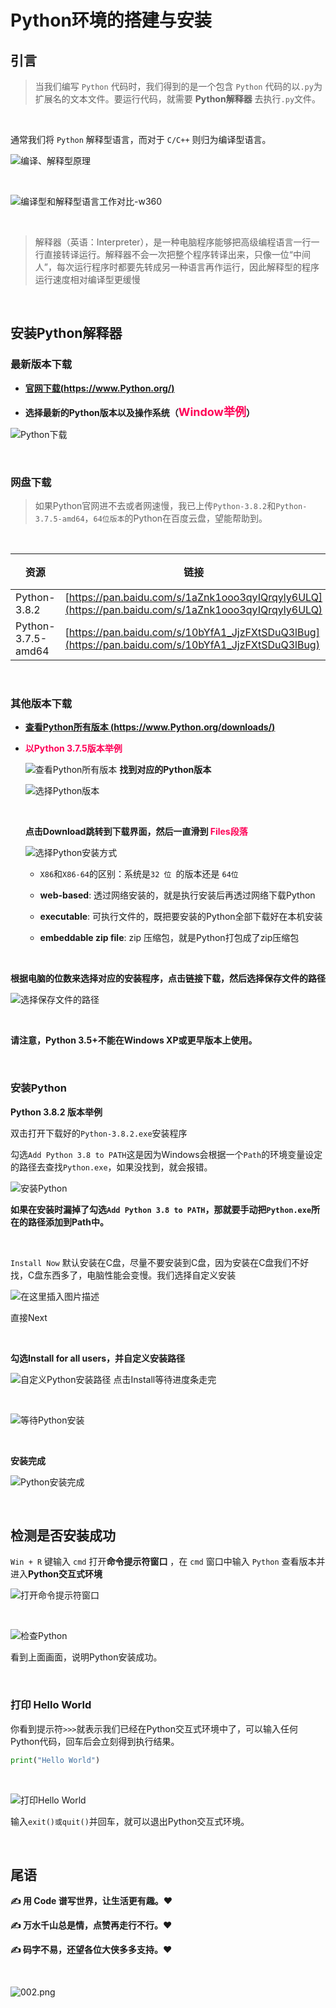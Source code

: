 # Python环境的搭建与安装

## 引言

> 当我们编写 `Python` 代码时，我们得到的是一个包含 `Python` 代码的以`.py`为扩展名的文本文件。要运行代码，就需要 **Python解释器** 去执行`.py`文件。

<br/>

通常我们将 `Python` 解释型语言，而对于 `C/C++` 则归为编译型语言。



![编译、解释型原理](https://img-blog.csdnimg.cn/20200411150818307.png?x-oss-process=image/watermark,type_ZmFuZ3poZW5naGVpdGk,shadow_10,text_aHR0cHM6Ly9ibG9nLmNzZG4ubmV0L3FxXzQzNjI5ODU3,size_16,color_FFFFFF,t_70)

<br/>

![编译型和解释型语言工作对比-w360](https://imgconvert.csdnimg.cn/aHR0cHM6Ly9pLmxvbGkubmV0LzIwMjAvMDQvMTMvOWVITnBTbjh3a3ZWR2dtLnBuZw?x-oss-process=image/format,png)

<br/>

> 解释器（英语：Interpreter），是一种电脑程序能够把高级编程语言一行一行直接转译运行。解释器不会一次把整个程序转译出来，只像一位“中间人”，每次运行程序时都要先转成另一种语言再作运行，因此解释型的程序运行速度相对编译型更缓慢

<br/>


## 安装Python解释器

### 最新版本下载

- **[官网下载(https://www.Python.org/)](https://www.Python.org/)**

- **选择最新的Python版本以及操作系统（<font color='#FF0057' size=4em>Window举例</font>）**

![Python下载](https://img-blog.csdnimg.cn/20200411151031270.png?x-oss-process=image/watermark,type_ZmFuZ3poZW5naGVpdGk,shadow_10,text_aHR0cHM6Ly9ibG9nLmNzZG4ubmV0L3FxXzQzNjI5ODU3,size_16,color_FFFFFF,t_70)

<br/>

### 网盘下载

> 如果Python官网进不去或者网速慢，我已上传`Python-3.8.2`和`Python-3.7.5-amd64`，`64位版本`的Python在百度云盘，望能帮助到。

<br/>

| 资源               | 链接                                                         | 提取码   |
| ------------------ | ------------------------------------------------------------ | -------- |
| Python-3.8.2       | [https://pan.baidu.com/s/1aZnk1ooo3qyIQrqyly6ULQ](https://pan.baidu.com/s/1aZnk1ooo3qyIQrqyly6ULQ) | **ea9k** |
| Python-3.7.5-amd64 | [https://pan.baidu.com/s/10bYfA1_JjzFXtSDuQ3lBug](https://pan.baidu.com/s/10bYfA1_JjzFXtSDuQ3lBug) | **tc3t** |

<br/>

### 其他版本下载

- **[查看Python所有版本 (https://www.Python.org/downloads/)](https://www.Python.org/downloads/)**

- **<font color='#FF0057'>以Python 3.7.5版本举例</font>**

    ![查看Python所有版本](https://img-blog.csdnimg.cn/20200411153418231.png?x-oss-process=image/watermark,type_ZmFuZ3poZW5naGVpdGk,shadow_10,text_aHR0cHM6Ly9ibG9nLmNzZG4ubmV0L3FxXzQzNjI5ODU3,size_16,color_FFFFFF,t_70#pic_center) **找到对应的Python版本**
    
    
    
    ![选择Python版本](https://img-blog.csdnimg.cn/20200411153239667.png?x-oss-process=image/watermark,type_ZmFuZ3poZW5naGVpdGk,shadow_10,text_aHR0cHM6Ly9ibG9nLmNzZG4ubmV0L3FxXzQzNjI5ODU3,size_16,color_FFFFFF,t_70#pic_center)
    
    <br/>
    
    **点击Download跳转到下载界面，然后一直滑到 <font color='#FF0057'>Files段落</font>** 
    
    
    
    ![选择Python安装方式](https://img-blog.csdnimg.cn/20200411153000692.png?x-oss-process=image/watermark,type_ZmFuZ3poZW5naGVpdGk,shadow_10,text_aHR0cHM6Ly9ibG9nLmNzZG4ubmV0L3FxXzQzNjI5ODU3,size_16,color_FFFFFF,t_70#pic_center)
    
    
    
    - `X86`和`X86-64`的区别：系统是`32 位 `的版本还是 `64位`
    
    - **web-based**: 透过网络安装的，就是执行安装后再透过网络下载Python
    
    - **executable**: 可执行文件的，既把要安装的Python全部下载好在本机安装
    
    - **embeddable zip file**: zip 压缩包，就是Python打包成了zip压缩包

<br/>


**根据电脑的位数来选择对应的安装程序，点击链接下载，然后选择保存文件的路径**

   ![选择保存文件的路径](https://img-blog.csdnimg.cn/20200411152843312.png?x-oss-process=image/watermark,type_ZmFuZ3poZW5naGVpdGk,shadow_10,text_aHR0cHM6Ly9ibG9nLmNzZG4ubmV0L3FxXzQzNjI5ODU3,size_16,color_FFFFFF,t_70#pic_center)

  <br/>

**请注意，Python 3.5+不能在Windows XP或更早版本上使用。**

<br/>

### 安装Python

**Python 3.8.2 版本举例**

双击打开下载好的`Python-3.8.2.exe`安装程序

勾选`Add Python 3.8 to PATH`这是因为Windows会根据一个`Path`的环境变量设定的路径去查找`Python.exe`，如果没找到，就会报错。

![安装Python](https://img-blog.csdnimg.cn/20200411152520349.png?x-oss-process=image/watermark,type_ZmFuZ3poZW5naGVpdGk,shadow_10,text_aHR0cHM6Ly9ibG9nLmNzZG4ubmV0L3FxXzQzNjI5ODU3,size_16,color_FFFFFF,t_70#pic_left)

**如果在安装时漏掉了勾选`Add Python 3.8 to PATH`，那就要手动把`Python.exe`所在的路径添加到Path中。**

<br/>

`Install Now` 默认安装在C盘，尽量不要安装到C盘，因为安装在C盘我们不好找，C盘东西多了，电脑性能会变慢。我们选择自定义安装

![在这里插入图片描述](https://img-blog.csdnimg.cn/20200411152646652.png?x-oss-process=image/watermark,type_ZmFuZ3poZW5naGVpdGk,shadow_10,text_aHR0cHM6Ly9ibG9nLmNzZG4ubmV0L3FxXzQzNjI5ODU3,size_16,color_FFFFFF,t_70#pic_left)


直接Next

<br/>

**勾选Install for all users，并自定义安装路径**

![自定义Python安装路径](https://img-blog.csdnimg.cn/20200411152320119.png?x-oss-process=image/watermark,type_ZmFuZ3poZW5naGVpdGk,shadow_10,text_aHR0cHM6Ly9ibG9nLmNzZG4ubmV0L3FxXzQzNjI5ODU3,size_16,color_FFFFFF,t_70#pic_left)
点击Install等待进度条走完

<br/>

![等待Python安装](https://img-blog.csdnimg.cn/20200411152237268.png?x-oss-process=image/watermark,type_ZmFuZ3poZW5naGVpdGk,shadow_10,text_aHR0cHM6Ly9ibG9nLmNzZG4ubmV0L3FxXzQzNjI5ODU3,size_16,color_FFFFFF,t_70#pic_left)

<br/>

**安装完成**

![Python安装完成](https://img-blog.csdnimg.cn/20200411152208231.png?x-oss-process=image/watermark,type_ZmFuZ3poZW5naGVpdGk,shadow_10,text_aHR0cHM6Ly9ibG9nLmNzZG4ubmV0L3FxXzQzNjI5ODU3,size_16,color_FFFFFF,t_70#pic_left)

<br/>

## 检测是否安装成功

`Win + R` 键输入 `cmd` 打开**命令提示符窗口** ，在 `cmd` 窗口中输入 `Python` 查看版本并进入**Python交互式环境**

![打开命令提示符窗口](https://img-blog.csdnimg.cn/20200411152009484.png?x-oss-process=image/watermark,type_ZmFuZ3poZW5naGVpdGk,shadow_10,text_aHR0cHM6Ly9ibG9nLmNzZG4ubmV0L3FxXzQzNjI5ODU3,size_16,color_FFFFFF,t_70#pic_center)

<br/>

![检查Python](https://img-blog.csdnimg.cn/20200411152101516.png?x-oss-process=image/watermark,type_ZmFuZ3poZW5naGVpdGk,shadow_10,text_aHR0cHM6Ly9ibG9nLmNzZG4ubmV0L3FxXzQzNjI5ODU3,size_16,color_FFFFFF,t_70#pic_left)

看到上面画面，说明Python安装成功。

<br/>

### 打印 Hello World

你看到提示符`>>>`就表示我们已经在Python交互式环境中了，可以输入任何Python代码，回车后会立刻得到执行结果。

```python
print("Hello World")
```

<br/>

![打印Hello World](https://img-blog.csdnimg.cn/20200411151430878.png?x-oss-process=image/watermark,type_ZmFuZ3poZW5naGVpdGk,shadow_10,text_aHR0cHM6Ly9ibG9nLmNzZG4ubmV0L3FxXzQzNjI5ODU3,size_16,color_FFFFFF,t_70)

输入`exit()或quit()`并回车，就可以退出Python交互式环境。

<br/>

## 尾语

**✍ 用  Code 谱写世界，让生活更有趣。❤️**

**✍ 万水千山总是情，点赞再走行不行。❤️**

**✍ 码字不易，还望各位大侠多多支持。❤️**

<br/>

![002.png](https://p6-juejin.byteimg.com/tos-cn-i-k3u1fbpfcp/4f85f7d95b134878b38769bde71fbfb8~tplv-k3u1fbpfcp-watermark.image)
